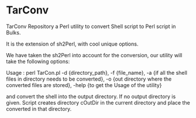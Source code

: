 # TarConv
TarConv Repository a Perl utility to convert Shell script to Perl script in Bulks.

It is the extension of sh2Perl, with cool unique options.

We have taken the sh2Perl into account for the conversion, our utility will take the following options:

Usage : 
		perl TarCon.pl -d {directory_path},
			       -f {file_name},
		         -a {if all the shell files in directory needs to be converted},
             -o {out directory where the converted files are stored},
			       -help {to get the Usage of the utility}

and convert the shell into the output directory. If no output directory is given. Script creates directory cOutDir in the current directory and place the converted in that directory.

